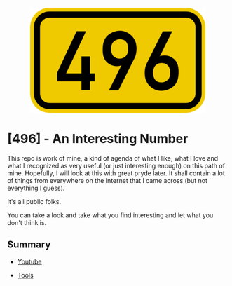 
<p align="center">
<img src="/ressources/496.png" alt="drawing" style="width:400px;"/>
</p>

# [496] - An Interesting Number

This repo is work of mine, a kind of agenda of what I like, what I love and what I recognized as very useful (or just interesting enough) on this path of mine. Hopefully, I will look at this with great pryde later. It shall contain a lot of things from everywhere on the Internet that I came across (but not everything I guess).



It's all public folks.


You can take a look and take what you find interesting and let what you don't think is.

## Summary

* [Youtube](https://github.com/nprime496/nprime-overview/tree/main/youtube)

* [Tools](https://github.com/nprime496/nprime-overview/tree/main/tools)




